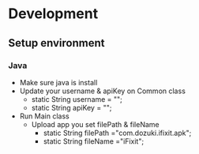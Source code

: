# Development

## Setup environment
### Java
- Make sure java is install
- Update your username & apiKey on Common class
    - static String username = "";
    - static String apiKey = "";
- Run Main class
    - Upload app you set filePath & fileName
        - static  String filePath ="com.dozuki.ifixit.apk";
        - static  String fileName ="iFixit";